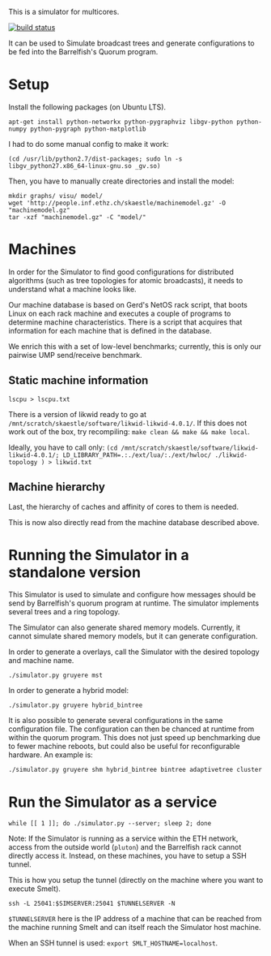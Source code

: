 This is a simulator for multicores.

[![build status](https://gitlab.inf.ethz.ch/skaestle/Simulator/badges/ci/build.svg)](https://gitlab.inf.ethz.ch/skaestle/Simulator/commits/ci)

It can be used to Simulate broadcast trees and generate configurations
to be fed into the Barrelfish's Quorum program.

# Setup

Install the following packages (on Ubuntu LTS).

    apt-get install python-networkx python-pygraphviz libgv-python python-numpy python-pygraph python-matplotlib

I had to do some manual config to make it work:

    (cd /usr/lib/python2.7/dist-packages; sudo ln -s libgv_python27.x86_64-linux-gnu.so _gv.so)

Then, you have to manually create directories and install the model:

    mkdir graphs/ visu/ model/
    wget 'http://people.inf.ethz.ch/skaestle/machinemodel.gz' -O "machinemodel.gz"
    tar -xzf "machinemodel.gz" -C "model/"


# Machines

In order for the Simulator to find good configurations for distributed
algorithms (such as tree topologies for atomic broadcasts), it needs
to understand what a machine looks like.

Our machine database is based on Gerd's NetOS rack script, that boots
Linux on each rack machine and executes a couple of programs to
determine machine characteristics. There is a script that acquires
that information for each machine that is defined in the database.

We enrich this with a set of low-level benchmarks; currently, this is
only our pairwise UMP send/receive benchmark.

## Static machine information

```lscpu > lscpu.txt```

There is a version of likwid ready to go at `/mnt/scratch/skaestle/software/likwid-likwid-4.0.1/`.
If this does not work out of the box, try recompiling: `make clean && make && make local`.

Ideally, you have to call only:
```(cd /mnt/scratch/skaestle/software/likwid-likwid-4.0.1/; LD_LIBRARY_PATH=.:./ext/lua/:./ext/hwloc/ ./likwid-topology ) > likwid.txt```

## Machine hierarchy

Last, the hierarchy of caches and affinity of cores to them is needed.

This is now also directly read from the machine database described
above.

# Running the Simulator in a standalone version

This Simulator is used to simulate and configure how messages should
be send by Barrelfish's quorum program at runtime. The simulator
implements several trees and a ring topology.

The Simulator can also generate shared memory models. Currently, it
cannot simulate shared memory models, but it can generate
configuration.

In order to generate a overlays, call the Simulator with the desired
topology and machine name.

```./simulator.py gruyere mst```

In order to generate a hybrid model:

```./simulator.py gruyere hybrid_bintree```

It is also possible to generate several configurations in the same
configuration file. The configuration can then be chanced at runtime
from within the quorum program. This does not just speed up
benchmarking due to fewer machine reboots, but could also be useful
for reconfigurable hardware. An example is:

```./simulator.py gruyere shm hybrid_bintree bintree adaptivetree cluster```


# Run the Simulator as a service

```while [[ 1 ]]; do ./simulator.py --server; sleep 2; done```

Note: If the Simulator is running as a service within the ETH network,
access from the outside world (`pluton`) and the Barrelfish rack cannot
directly access it. Instead, on these machines, you have to setup a
SSH tunnel.

This is how you setup the tunnel (directly on the machine where you
want to execute Smelt).

```ssh -L 25041:$SIMSERVER:25041 $TUNNELSERVER -N```

`$TUNNELSERVER` here is the IP address of a machine that can be
reached from the machine running Smelt and can itself reach the
Simulator host machine.

When an SSH tunnel is used: `export SMLT_HOSTNAME=localhost`.
